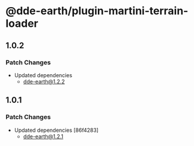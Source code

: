# @dde-earth/plugin-martini-terrain-loader

## 1.0.2

### Patch Changes

- Updated dependencies
  - dde-earth@1.2.2

## 1.0.1

### Patch Changes

- Updated dependencies [86f4283]
  - dde-earth@1.2.1
